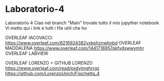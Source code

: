 # Laboratorio-4
Laboratorio 4
Ciao nel branch "Main" trovate tutto il mio jupyther notebook
Vi metto qui i link e tutti i file utili che ho

OVERLEAF IACOVACCI
https://www.overleaf.com/6216924382yxkphznwhnbd
OVERLEAF MADDALENA
https://www.overleaf.com/1441716957qkfydswwvmhr
OVERLEAF LABVIEW

OVERLEAF LORENZO + GITHUB LORENZO
https://www.overleaf.com/read/pxdyjmghrrgz
https://github.com/LorenzoUnich/Fisichetta_4
